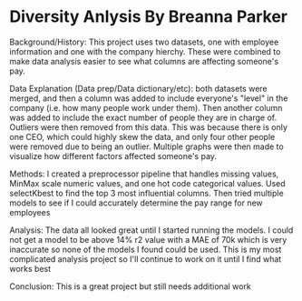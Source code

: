 # Diversity Anlysis By Breanna Parker

Background/History: This project uses two datasets, one with employee information and one with the company hierchy. These were combined to make data analysis easier to see what columns are affecting someone's pay. 

Data Explanation (Data prep/Data dictionary/etc): both datasets were merged, and then a column was added to include everyone's "level" in the company (i.e. how many people work under them). Then another column was added to include the exact number of people they are in charge of. Outliers were then removed from this data. This was because there is only one CEO, which could highly skew the data, and only four other people were removed due to being an outlier. Multiple graphs were then made to visualize how different factors affected someone's pay. 

Methods: I created a preprocessor pipeline that handles missing values, MinMax scale numeric values, and one hot code categorical values. Used selectKbest to find the top 3 most influential columns. Then tried multiple models to see if I could accurately determine the pay range for new employees

Analysis: The data all looked great until I started running the models. I could not get a model to be above 14% r2 value with a MAE of 70k which is very inaccurate so none of the models I found could be used. This is my most complicated analysis project so I'll continue to work on it until I find what works best

Conclusion: This is a great project but still needs additional work
